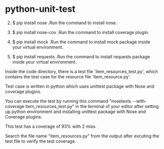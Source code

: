 # python-unit-test

2. $ pip install nose  .Run the command to install nose.

3. $ pip install nose-cov  .Run the command to install coverage plugin.

4. $ pip install mock  .Run the command to install mock package inside your virtual environment.

5. $ pip install requests  .Run the command to install requests package inside your virtual environment.


Inside the code directory, there is a test file 'item_resources_test.py', which contains the test case for the resource file 'item_resource.py'.

Test case is written in python which uses unittest package with Nose and coverage plugins. 

You can execute the test by running this command "nosetests --with-coverage item_resources_test.py" in the terminal of your editor after setting up python environment and installing unittest package with Nose and Coverage plugins.

This test has a coverage of 93% with 2 miss. 

Search the file name "item_resources.py" from the output after excuting the test file to verify the test coverage. 
